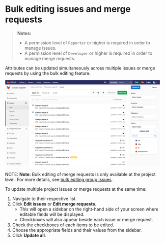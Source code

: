 # Bulk editing issues and merge requests

> **Notes:**
>
> - A permission level of `Reporter` or higher is required in order to manage
>   issues.
> - A permission level of `Developer` or higher is required in order to manage
>   merge requests.

Attributes can be updated simultaneously across multiple issues or merge requests
by using the bulk editing feature.

![Bulk editing](img/bulk-editing.png)

NOTE: **Note:**
Bulk editing of merge requests is only available at the project level.
For more details, see [bulk editing group issues](../group/bulk_editing/index.md).

To update multiple project issues or merge requests at the same time:
1. Navigate to their respective list.
1. Click **Edit issues** or **Edit merge requests**.
    - This will open a sidebar on the right-hand side of your screen
where editable fields will be displayed.
    - Checkboxes will also appear beside each issue or merge request.
1. Check the checkboxes of each items to be edited.
1. Choose the appropriate fields and their values from the sidebar.
1. Click **Update all**.
